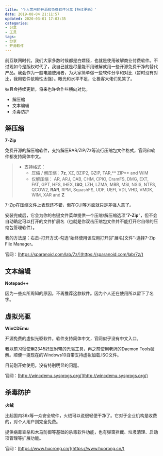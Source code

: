 ```yaml
---
title: '个人常用的开源和免费软件分享【持续更新】'
date: 2019-08-04 21:11:57
updated: 2020-03-01 17:03:35
categories:
- 分享
- 工具
tags:
- 分享
- 开源软件
---
```


前互联网时代，我们大家多数时候都是白嫖怪，也就是使用破解商业付费软件。不过现如今是版权时代了，我自己就是尽量能不用破解就用一些开源免费干净的替代产品。我会作为一般电脑使用者，为大家简单做一些软件分享和对比（暂时没有对比，我用软件依赖性太强）。眼光和水平不足，让极客大佬们见笑了。

姑且会持续更新，将来也许会作些横向对比。

- 解压缩
- 文本编辑
- 杀毒防护

<!--more-->
## 解压缩

**7-Zip**

免费开源的解压缩软件，支持解压RAR/ZIP/7z等流行压缩包文件格式，官网和软件都支持简体中文。

> - 支持格式：
>     - 压缩 / 解压缩：**7z**, XZ, BZIP2, GZIP, TAR,** ZIP** and WIM
>     - 仅解压缩： AR, ARJ, CAB, CHM, CPIO, CramFS, DMG, EXT, FAT, GPT, HFS, IHEX, **ISO**, LZH, LZMA, MBR, MSI, NSIS, NTFS, QCOW2, **RAR**, RPM, SquashFS, UDF, UEFI, VDI, VHD, VMDK, WIM, XAR and **Z**

7-Zip在压缩文件上表现还不错，但在GUI等方面就只是差强人意了。

安装完成后，它会为你的右键文件菜单提供一个压缩/解压缩选项“**7-Zip**”，但不会自动确定可以打开的文件扩展名（也就是你双击压缩包文件并不能打开它自带的压缩包管理软件）。

我的方法是：右击-打开方式-勾选“始终使用该应用打开\[扩展名\]文件”-选择7-Zip File Manager。

官网：[https://sparanoid.com/lab/7z/](https://sparanoid.com/lab/7z/)

## 文本编辑

**Notepad++**

因为一些众所周知的原因，不再推荐这款软件。因为个人还在使用所以留下了名字。

## 虚拟光驱

**WinCDEmu**

开源免费的虚拟光驱软件。软件支持简体中文，官网似乎没有中文入口。

我以前习惯使用2345好压附带的光驱工具，再之前使用老牌的Daemon Tools破解。顺便一提现在的Windows10自带支持虚拟加载.ISO文件。

目前刚开始使用，没有特别明显的问题。

官网：[http://wincdemu.sysprogs.org/](http://wincdemu.sysprogs.org/)

## 杀毒防护

**火绒**

比起国内36x等一众安全软件，火绒可以说很轻便干净了。它对于企业机构是收费的，对个人用户则完全免费。

提供病毒查杀和木马防御等基础的杀毒软件功能，也有弹窗拦截、垃圾清理、启动项管理等扩展功能。

官网：[https://www.huorong.cn/](https://www.huorong.cn/)


